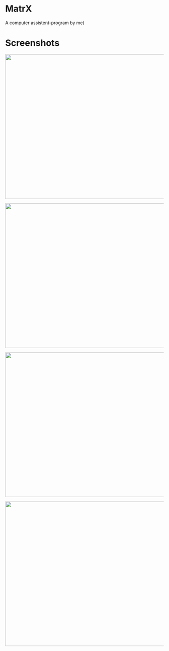 # MatrX
A computer assistent-program by me)

# Screenshots
<p align="center">
  <img width="613" height="460" src="https://i.imgur.com/WzJuQXP.pngg">
</p>

<p align="center">
  <img width="613" height="460" src="https://i.imgur.com/WOtRv8O.png">
</p>

<p align="center">
  <img width="613" height="460" src="https://i.imgur.com/wEBwBzg.png">
</p>

<p align="center">
  <img width="613" height="460" src="https://i.imgur.com/vdnlL6E.png">
</p>
